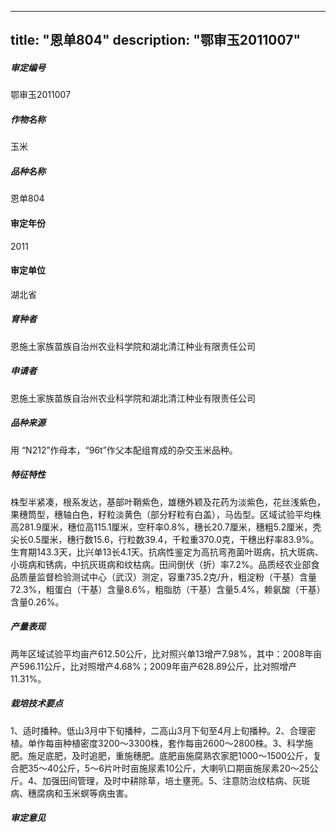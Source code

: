 
---
title: "恩单804"
description: "鄂审玉2011007"
---
##### 审定编号 
鄂审玉2011007

##### 作物名称
玉米

##### 品种名称
恩单804

#### 审定年份
2011	

#### 审定单位
湖北省

##### 育种者
恩施土家族苗族自治州农业科学院和湖北清江种业有限责任公司

##### 申请者
恩施土家族苗族自治州农业科学院和湖北清江种业有限责任公司

##### 品种来源
用 “N212”作母本，“96t”作父本配组育成的杂交玉米品种。

##### 特征特性
株型半紧凑，根系发达，基部叶鞘紫色，雄穗外颖及花药为淡紫色，花丝浅紫色，果穗筒型，穗轴白色，籽粒淡黄色（部分籽粒有白盖），马齿型。区域试验平均株高281.9厘米，穗位高115.1厘米，空秆率0.8%，穗长20.7厘米，穗粗5.2厘米，秃尖长0.5厘米，穗行数15.6，行粒数39.4，千粒重370.0克，干穗出籽率83.9%。生育期143.3天，比兴单13长4.1天。抗病性鉴定为高抗弯孢菌叶斑病，抗大斑病、小斑病和锈病，中抗灰斑病和纹枯病。田间倒伏（折）率7.2%。品质经农业部食品质量监督检验测试中心（武汉）测定，容重735.2克/升，粗淀粉（干基）含量72.3%，粗蛋白（干基）含量8.6%，粗脂肪（干基）含量5.4%，赖氨酸（干基）含量0.26%。

##### 产量表现
两年区域试验平均亩产612.50公斤，比对照兴单13增产7.98%，其中：2008年亩产596.11公斤，比对照增产4.68%；2009年亩产628.89公斤，比对照增产11.31%。

##### 栽培技术要点
1、适时播种。低山3月中下旬播种，二高山3月下旬至4月上旬播种。2、合理密植。单作每亩种植密度3200～3300株，套作每亩2600～2800株。3、科学施肥。施足底肥，及时追肥，重施穗肥。底肥亩施腐熟农家肥1000～1500公斤，复合肥35～40公斤，5～6片叶时亩施尿素10公斤，大喇叭口期亩施尿素20～25公斤。4、加强田间管理，及时中耕除草，培土壅蔸。5、注意防治纹枯病、灰斑病、穗腐病和玉米螟等病虫害。

##### 审定意见



